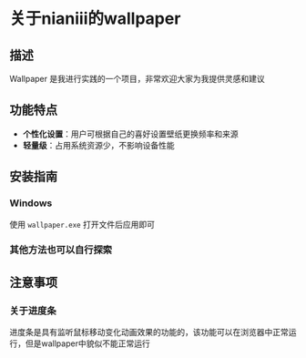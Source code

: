 # 关于nianiii的wallpaper

## 描述

Wallpaper 是我进行实践的一个项目，非常欢迎大家为我提供灵感和建议

## 功能特点

- **个性化设置**：用户可根据自己的喜好设置壁纸更换频率和来源
- **轻量级**：占用系统资源少，不影响设备性能

## 安装指南

### Windows

使用 `wallpaper.exe` 打开文件后应用即可

### 其他方法也可以自行探索

## 注意事项

### 关于进度条

进度条是具有监听鼠标移动变化动画效果的功能的，该功能可以在浏览器中正常运行，但是wallpaper中貌似不能正常运行